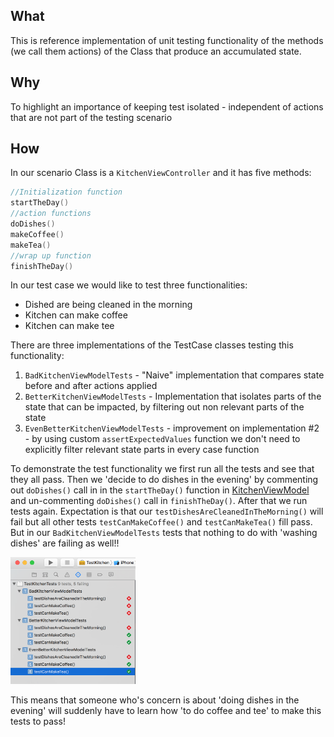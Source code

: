 ## What
This is reference implementation of unit testing functionality of the methods (we call them actions) of the Class that produce an accumulated state.
## Why 
To highlight an importance of keeping test isolated - independent of actions that are not part of the testing scenario  
## How
In our scenario Class is a `KitchenViewController` and it has five methods:
```Swift
//Initialization function
startTheDay() 
//action functions
doDishes()
makeCoffee()
makeTea()
//wrap up function
finishTheDay() 
```
In our test case we would like to test three functionalities:
- Dished are being cleaned in the morning
- Kitchen can make coffee
- Kitchen can make tee

There are three implementations of the TestCase classes testing this functionality:
1. `BadKitchenViewModelTests` - "Naive" implementation that compares state before and after actions applied
2. `BetterKitchenViewModelTests` - Implementation that isolates parts of the state that can be impacted, by filtering out non relevant parts of the state
3. `EvenBetterKitchenViewModelTests` - improvement on implementation #2 - by using custom `assertExpectedValues` function we don't need to explicitly filter relevant state parts in every case function

To demonstrate the test functionality we first run all the tests and see that they all pass. Then we 'decide to do dishes in the evening' by commenting out `doDishes()` call in in the `startTheDay()` function in [KitchenViewModel](Source/TestKitchen/KitchenViewModel.swift#L18) and un-commenting `doDishes()` call in `finishTheDay()`. After that we run tests again. Expectation is that our `testDishesAreCleanedInTheMorning()` will fail but all other tests `testCanMakeCoffee()` and `testCanMakeTea()` fill pass. But in our `BadKitchenViewModelTests` tests that nothing to do with 'washing dishes' are failing as well!! 

<img src="Images/FailingTests.png" alt="Drawing" style="width: 200px;"/>

This  means that someone who's concern is about 'doing dishes in the evening' will suddenly have to learn how 'to do coffee and tee' to make this tests to pass! 


 
